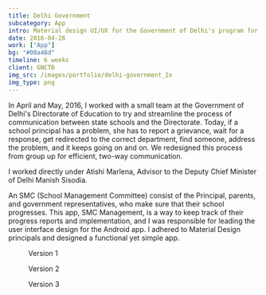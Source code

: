 ```yaml
---
title: Delhi Government
subcategory: App
intro: Material design UI/UX for the Government of Delhi's program for state schools, School Management Committee (SMC).
date: 2016-04-26
work: ["App"]
bg: "#00a48d"
timeline: 6 weeks
client: GNCTD
img_src: /images/portfolio/delhi-government_2x
img_type: png
---
```


In April and May, 2016, I worked with a small team at the Government of Delhi's Directorate of Education to try and streamline the process of communication between state schools and the Directorate. Today, if a school principal has a problem, she has to report a grievance, wait for a response, get redirected to the correct department, find someone, address the problem, and it keeps going on and on. We redesigned this process from group up for efficient, two-way communication.

I worked directly under Atishi Marlena, Advisor to the Deputy Chief Minister of Delhi Manish Sisodia.

An SMC (School Management Committee) consist of the Principal, parents, and government representatives, who make sure that their school progresses. This app, SMC Management, is a way to keep track of their progress reports and implementation, and I was responsible for leading the user interface design for the Android app. I adhered to Material Design principals and designed a functional yet simple app.

<div class="three-images">
	<div>
		<figure>
			<img alt="" src="/images/projects/delhi-government/1.png">
			<figcaption>Version 1</figcaption>
		</figure>
	</div>
	<div>
		<figure>
			<img alt="" src="/images/projects/delhi-government/2.png">
			<figcaption>Version 2</figcaption>
		</figure>
	</div>
	<div>
		<figure>
			<img alt="" src="/images/projects/delhi-government/3.png">
			<figcaption>Version 3</figcaption>
		</figure>
	</div>
</div>